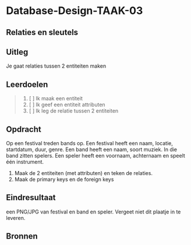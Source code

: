# Database-Design-TAAK-03

## Relaties en sleutels

## Uitleg
Je gaat relaties tussen 2 entiteiten maken

## Leerdoelen

> 1. [ ] Ik maak een entiteit
> 2. [ ] Ik geef een entiteit attributen
> 3. [ ] Ik leg de relatie tussen 2 entiteiten

## Opdracht
Op een festival treden bands op. Een festival heeft een naam, locatie, startdatum, duur, genre. Een band heeft een naam, soort muziek.
In die band zitten spelers. Een speler heeft een voornaam, achternaam en speelt één instrument. 
1. Maak de 2 entiteiten (met attributen) en teken de relaties. 
2. Maak de primary keys en de foreign keys
   
   
## Eindresultaat

een PNG/JPG van festival en band en speler. Vergeet niet dit plaatje in te leveren.

## Bronnen
